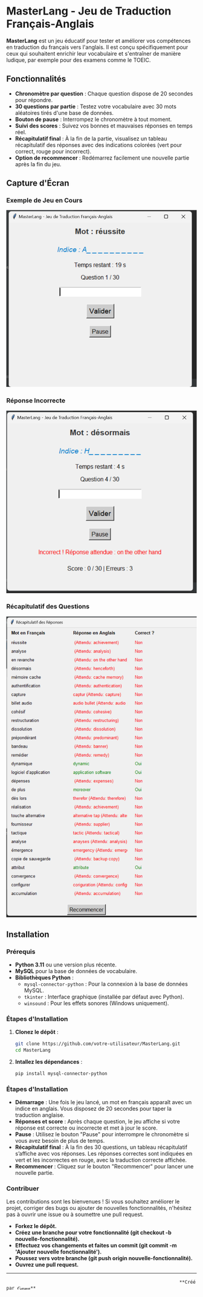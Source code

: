 # MasterLang - Jeu de Traduction Français-Anglais

**MasterLang** est un jeu éducatif pour tester et améliorer vos compétences en traduction du français vers l'anglais. Il est conçu spécifiquement pour ceux qui souhaitent enrichir leur vocabulaire et s'entraîner de manière ludique, par exemple pour des examens comme le TOEIC.

## Fonctionnalités

- **Chronomètre par question** : Chaque question dispose de 20 secondes pour répondre.
- **30 questions par partie** : Testez votre vocabulaire avec 30 mots aléatoires tirés d'une base de données.
- **Bouton de pause** : Interrompez le chronomètre à tout moment.
- **Suivi des scores** : Suivez vos bonnes et mauvaises réponses en temps réel.
- **Récapitulatif final** : À la fin de la partie, visualisez un tableau récapitulatif des réponses avec des indications colorées (vert pour correct, rouge pour incorrect).
- **Option de recommencer** : Redémarrez facilement une nouvelle partie après la fin du jeu.

## Capture d'Écran

### Exemple de Jeu en Cours
![Jeu en cours](src/image1.png)

### Réponse Incorrecte
![Réponse incorrecte](src/image2.png)

### Récapitulatif des Questions
![Récapitulatif des questions](src/image3.png)

## Installation

### Prérequis

- **Python 3.11** ou une version plus récente.
- **MySQL** pour la base de données de vocabulaire.
- **Bibliothèques Python** :
  - `mysql-connector-python` : Pour la connexion à la base de données MySQL.
  - `tkinter` : Interface graphique (installée par défaut avec Python).
  - `winsound` : Pour les effets sonores (Windows uniquement).

### Étapes d'Installation

1. **Clonez le dépôt** :

   ```bash
   git clone https://github.com/votre-utilisateur/MasterLang.git
   cd MasterLang
1. **Intallez les dépendances** :
    ```bash
   pip install mysql-connector-python
   
### Étapes d'Installation

- **Démarrage** : Une fois le jeu lancé, un mot en français apparaît avec un indice en anglais. Vous disposez de 20 secondes pour taper la traduction anglaise.
- **Réponses et score** : Après chaque question, le jeu affiche si votre réponse est correcte ou incorrecte et met à jour le score.
- **Pause** : Utilisez le bouton "Pause" pour interrompre le chronomètre si vous avez besoin de plus de temps.
- **Récapitulatif final** : À la fin des 30 questions, un tableau récapitulatif s’affiche avec vos réponses. Les réponses correctes sont indiquées en vert et les incorrectes en rouge, avec la traduction correcte affichée.
- **Recommencer** : Cliquez sur le bouton "Recommencer" pour lancer une nouvelle partie.

### Contribuer
Les contributions sont les bienvenues ! Si vous souhaitez améliorer le projet, corriger des bugs ou ajouter de nouvelles fonctionnalités, n'hésitez pas à ouvrir une issue ou à soumettre une pull request.

- **Forkez le dépôt.**
- **Créez une branche pour votre fonctionnalité (git checkout -b nouvelle-fonctionnalité).**
- **Effectuez vos changements et faites un commit (git commit -m 'Ajouter nouvelle fonctionnalité').**
- **Poussez vers votre branche (git push origin nouvelle-fonctionnalité).**
- **Ouvrez une pull request.**


---

                                                                    **Créé par 𝒪𝓈𝒶𝓂𝒶**

